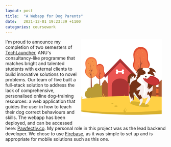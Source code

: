 ```yaml
---
layout: post
title:  "A Webapp for Dog Parents"
date:   2021-12-01 19:23:39 +1100
categories: coursework
---
```

<a href="https://pawfectly.co/"><img src="/assets/002-pawfectly/screenshot.png" alt="Screenshot of the Pawfectly website" style="width:50%; float:right; margin: 0em 1em 1em 1em"></a>

I'm proud to announce my completion of two semesters of [TechLauncher](https://cs.anu.edu.au/TechLauncher/), ANU's consultancy-like programme that matches bright and talented students with external clients to build innovative solutions to novel problems. Our team of five built a full-stack solution to address the lack of comprehensive, personalised online dog-training resources: a web application that guides the user in how to teach their dog correct behaviours and skills. The webapp has been deployed, and can be accessed here: [Pawfectly.co](https://pawfectly.co/). My personal role in this project was as the lead backend developer. We chose to use [Firebase](https://firebase.google.com/), as it was simple to set  up and is appropriate for mobile solutions such as this one.

<div style="clear:right"></div>